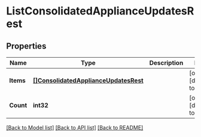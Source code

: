# ListConsolidatedApplianceUpdatesRest

## Properties
Name | Type | Description | Notes
------------ | ------------- | ------------- | -------------
**Items** | [**[]ConsolidatedApplianceUpdatesRest**](ConsolidatedApplianceUpdatesRest.md) |  | [optional] [default to null]
**Count** | **int32** |  | [optional] [default to null]

[[Back to Model list]](../README.md#documentation-for-models) [[Back to API list]](../README.md#documentation-for-api-endpoints) [[Back to README]](../README.md)

